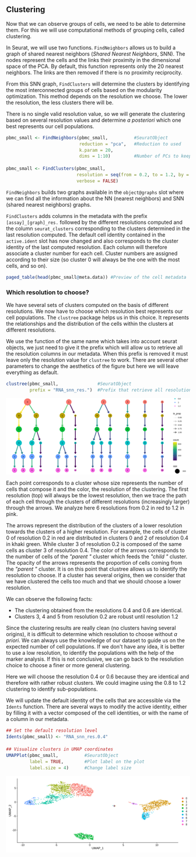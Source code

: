 ## Clustering

Now that we can observe groups of cells, we need to be able to determine
them. For this we will use computational methods of grouping cells, called
clustering.

In Seurat, we will use two functions. `FindNeighbors` allows us to build a
graph of shared nearest neighbors (*Shared Nearest Neighbors*, SNN). The
nodes represent the cells and the links their proximity in the dimensional
space of the PCA. By default, this function represents only the 20 nearest
neighbors. The links are then removed if there is no proximity reciprocity.  

From this SNN graph, `FindClusters` will determine the clusters by identifying
the most interconnected groups of cells based on the modularity optimization.
This method depends on the resolution we choose. The lower the resolution,
the less clusters there will be.

There is no single valid resolution value, so we will generate the clustering
based on several resolution values and determine *a posteriori* which one best
represents our cell populations.

``` r
pbmc_small <- FindNeighbors(pbmc_small,          #SeuratObject
                            reduction = "pca",   #Reduction to used
                            k.param = 20,
                            dims = 1:10)         #Number of PCs to keep (previously determined)

pbmc_small <- FindClusters(pbmc_small,                                        #SeuratObject
                           resolution = seq(from = 0.2, to = 1.2, by = 0.2),  #Compute clustering with several resolutions (from 0.2 to 1.2 : values usually used)
                           verbose = FALSE)
```

`FindNeighbors` builds two graphs available in the `object@graphs` slot
where we can find all the information about the NN (nearest neighbors)
and SNN (shared nearest neighbors) graphs.  

`FindClusters` adds columns in the metadata with the prefix
`[assay]_[graph]_res.` followed by the different resolutions computed and
the column `seurat_clusters` corresponding to the clusters determined in
the last resolution computed. The default cell identity contained in the
`active.ident` slot has now changed and also corresponds to the cluster
identity of the last computed resolution. Each column will therefore
associate a cluster number for each cell. Cluster numbers are assigned
according to their size (so cluster 0 will always be the one with the
most cells, and so on).  

``` r
paged_table(head(pbmc_small@meta.data)) #Preview of the cell metadata
```

<div data-pagedtable="false">

<script data-pagedtable-source type="application/json">
{"columns":[{"label":[""],"name":["_rn_"],"type":[""],"align":["left"]},{"label":["orig.ident"],"name":[1],"type":["fct"],"align":["left"]},{"label":["nCount_RNA"],"name":[2],"type":["dbl"],"align":["right"]},{"label":["nFeature_RNA"],"name":[3],"type":["int"],"align":["right"]},{"label":["percent_mito"],"name":[4],"type":["dbl"],"align":["right"]},{"label":["RNA_snn_res.0.2"],"name":[5],"type":["fct"],"align":["left"]},{"label":["RNA_snn_res.0.4"],"name":[6],"type":["fct"],"align":["left"]},{"label":["RNA_snn_res.0.6"],"name":[7],"type":["fct"],"align":["left"]},{"label":["RNA_snn_res.0.8"],"name":[8],"type":["fct"],"align":["left"]},{"label":["RNA_snn_res.1"],"name":[9],"type":["fct"],"align":["left"]},{"label":["RNA_snn_res.1.2"],"name":[10],"type":["fct"],"align":["left"]},{"label":["seurat_clusters"],"name":[11],"type":["fct"],"align":["left"]}],"data":[{"1":"PBMC analysis","2":"2421","3":"781","4":"3.0152829","5":"0","6":"2","7":"2","8":"2","9":"5","10":"5","11":"5","_rn_":"AAACATACAACCAC-1"},{"1":"PBMC analysis","2":"4903","3":"1352","4":"3.7935958","5":"3","6":"3","7":"3","8":"3","9":"2","10":"2","11":"2","_rn_":"AAACATTGAGCTAC-1"},{"1":"PBMC analysis","2":"3149","3":"1131","4":"0.8891712","5":"0","6":"2","7":"2","8":"2","9":"0","10":"0","11":"0","_rn_":"AAACATTGATCAGC-1"},{"1":"PBMC analysis","2":"2639","3":"960","4":"1.7430845","5":"1","6":"1","7":"1","8":"1","9":"6","10":"6","11":"6","_rn_":"AAACCGTGCTTCCG-1"},{"1":"PBMC analysis","2":"981","3":"522","4":"1.2232416","5":"2","6":"6","7":"6","8":"6","9":"8","10":"8","11":"8","_rn_":"AAACCGTGTATGCG-1"},{"1":"PBMC analysis","2":"2164","3":"782","4":"1.6635860","5":"0","6":"2","7":"2","8":"2","9":"0","10":"0","11":"0","_rn_":"AAACGCACTGGTAC-1"}],"options":{"columns":{"min":{},"max":[10]},"rows":{"min":[10],"max":[10]},"pages":{}}}
  </script>

</div>

### Which resolution to choose?

We have several sets of clusters computed on the basis of different
resolutions. We now have to choose which resolution best represents
our cell populations. The `clustree` package helps us in this choice.
It represents the relationships and the distribution of the cells within
the clusters at different resolutions.

We use the function of the same name which takes into account seurat
objects, we just need to give it the prefix which will allow us to
retrieve all the resolution columns in our metadata. When this prefix
is removed it must leave only the resolution value for `clustree` to work.
There are several other parameters to change the aesthetics of the figure
but here we will leave everything as default.  

``` r
clustree(pbmc_small,               #SeuratObject
         prefix = "RNA_snn_res.")  #Prefix that retrieve all resolution to analyse in cell metadata slot
```

<img src="./images/Clustree-1.png" style="display: block; margin: auto;" />

Each point corresponds to a cluster whose size represents the number of
cells that compose it and the color, the resolution of the clustering.
The first resolution (top) will always be the lowest resolution, then we
trace the path of each cell through the clusters of different resolutions
(increasingly larger) through the arrows. We analyze here 6 resolutions
from 0.2 in red to 1.2 in pink.  

The arrows represent the distribution of the clusters of a lower resolution
towards the clusters of a higher resolution. For example, the cells of
cluster 0 of resolution 0.2 in red are distributed in clusters 0 and 2 of
resolution 0.4 in khaki green. While cluster 3 of resolution 0.2 is composed
of the same cells as cluster 3 of resolution 0.4. The color of the arrows
corresponds to the number of cells of the *"parent "* cluster which feeds
the *"child "* cluster. The opacity of the arrows represents the proportion
of cells coming from the *"parent "* cluster. It is on this point that
clustree allows us to identify the resolution to choose. If a cluster has
several origins, then we consider that we have clustered the cells too much
and that we should choose a lower resolution.

We can observe the following facts:

- The clustering obtained from the resolutions 0.4 and 0.6 are identical.
- Clusters 3, 4 and 5 from resolution 0.2 are robust until resolution 1.2

Since the clustering results are really clean (no clusters having several
origins), it is difficult to determine which resolution to choose without
*a priori*. We can always use the knowledge of our dataset to guide us on
the expected number of cell populations. If we don't have any idea, it is
better to use a low resolution, to identify the populations with the help
of the marker analysis. If this is not conclusive, we can go back to the
resolution choice to choose a finer or more general clustering.  

Here we will choose the resolution 0.4 or 0.6 because they are identical
and therefore with rather robust clusters. We could imagine using the 0.8
to 1.2 clustering to identify sub-populations.

We will update the default identity of the cells that are accessible via
the `Idents` function. There are several ways to modify the active identity,
either by filling it with a vector composed of the cell identities, or with
the name of a column in our metadata.

``` r
## Set the default resolution level
Idents(pbmc_small) <- "RNA_snn_res.0.4"

## Visualize clusters in UMAP coordinates
UMAPPlot(pbmc_small,          #SeuratObject
         label = TRUE,        #Plot label on the plot
         label.size = 4)      #Change label size
```

<img src="./images/SetIdents-1.png" style="display: block; margin: auto;" />
